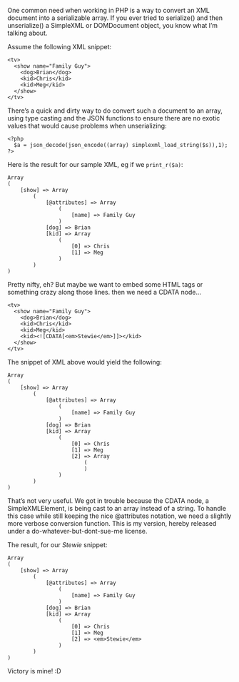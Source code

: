 One common need when working in PHP is a way to convert an XML document
into a serializable array. If you ever tried to serialize() and then
unserialize() a SimpleXML or DOMDocument object, you know what I’m
talking about.

Assume the following XML snippet:

    <tv>
      <show name="Family Guy">
        <dog>Brian</dog>
        <kid>Chris</kid>
        <kid>Meg</kid>
      </show>
    </tv>

There’s a quick and dirty way to do convert such a document to an array,
using type casting and the JSON functions to ensure there are no exotic
values that would cause problems when unserializing:

    <?php
      $a = json_decode(json_encode((array) simplexml_load_string($s)),1);
    ?>

Here is the result for our sample XML, eg if we `print_r($a)`:

    Array
    (
        [show] => Array
            (
                [@attributes] => Array
                    (
                        [name] => Family Guy
                    )
                [dog] => Brian
                [kid] => Array
                    (
                        [0] => Chris
                        [1] => Meg
                    )
            )
    )

Pretty nifty, eh? But maybe we want to embed some HTML tags or something
crazy along those lines. then we need a CDATA node…

    <tv>
      <show name="Family Guy">
        <dog>Brian</dog>
        <kid>Chris</kid>
        <kid>Meg</kid>
        <kid><![CDATA[<em>Stewie</em>]]></kid>
      </show>
    </tv>

The snippet of XML above would yield the following:

    Array
    (
        [show] => Array
            (
                [@attributes] => Array
                    (
                        [name] => Family Guy
                    )
                [dog] => Brian
                [kid] => Array
                    (
                        [0] => Chris
                        [1] => Meg
                        [2] => Array
                            (
                            )
                    )
            )
    )

That’s not very useful. We got in trouble because the CDATA node, a
SimpleXMLElement, is being cast to an array instead of a string. To
handle this case while still keeping the nice @attributes notation, we
need a slightly more verbose conversion function. This is my version,
hereby released under a do-whatever-but-dont-sue-me license.

The result, for our *Stewie* snippet:

    Array
    (
        [show] => Array
            (
                [@attributes] => Array
                    (
                        [name] => Family Guy
                    )
                [dog] => Brian
                [kid] => Array
                    (
                        [0] => Chris
                        [1] => Meg
                        [2] => <em>Stewie</em>
                    )
            )
    )

Victory is mine! :D
